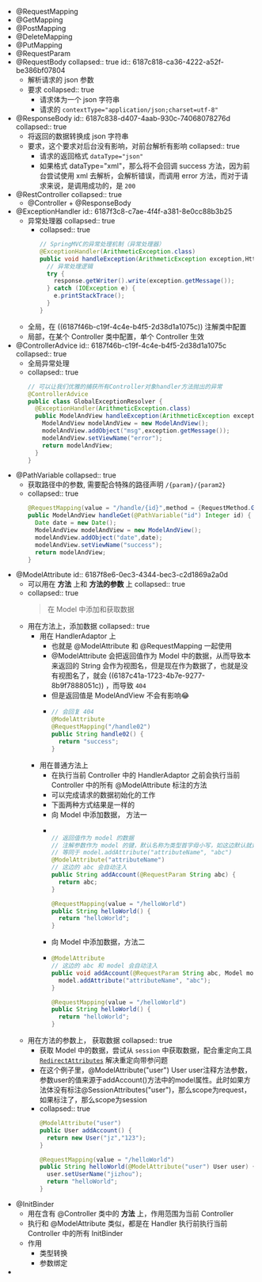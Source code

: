 - @RequestMapping
- @GetMapping
- @PostMapping
- @DeleteMapping
- @PutMapping
- @RequestParam
- @RequestBody
  collapsed:: true
  id:: 6187c818-ca36-4222-a52f-be386bf07804
	- 解析请求的 json 参数
	- 要求
	  collapsed:: true
		- 请求体为一个 json 字符串
		- 请求的 `contextType="application/json;charset=utf-8"`
- @ResponseBody
  id:: 6187c838-d407-4aab-930c-74068078276d
  collapsed:: true
	- 将返回的数据转换成 json 字符串
	- 要求，这个要求对后台没有影响，对前台解析有影响
	  collapsed:: true
		- 请求的返回格式 `dataType="json"`
		- 如果格式 dataType="xml"，那么将不会回调 success 方法，因为前台尝试使用 xml 去解析，会解析错误，而调用 error 方法，而对于请求来说，是调用成功的，是 `200`
- @RestController 
  collapsed:: true
	- @Controller + @ResponseBody
- @ExceptionHandler
  id:: 6187f3c8-c7ae-4f4f-a381-8e0cc88b3b25
	- 异常处理器
	  collapsed:: true
		- collapsed:: true
		  ```java
		  // SpringMVC的异常处理机制（异常处理器）
		  @ExceptionHandler(ArithmeticException.class)
		  public void handleException(ArithmeticException exception,HttpServletResponse response) {
		    // 异常处理逻辑
		    try {
		      response.getWriter().write(exception.getMessage());
		    } catch (IOException e) {
		      e.printStackTrace();
		    }
		  }
		  ```
	- 全局，在 ((6187f46b-c19f-4c4e-b4f5-2d38d1a1075c)) 注解类中配置
	- 局部，在某个 Controller 类中配置，单个 Controller 生效
- @ControllerAdvice
  id:: 6187f46b-c19f-4c4e-b4f5-2d38d1a1075c
  collapsed:: true
	- 全局异常处理
	- collapsed:: true
	  ```java
	  // 可以让我们优雅的捕获所有Controller对象handler方法抛出的异常
	  @ControllerAdvice
	  public class GlobalExceptionResolver {
	    @ExceptionHandler(ArithmeticException.class)
	    public ModelAndView handleException(ArithmeticException exception, HttpServletResponse response) {
	      ModelAndView modelAndView = new ModelAndView();
	      modelAndView.addObject("msg",exception.getMessage());
	      modelAndView.setViewName("error");
	      return modelAndView;
	    }
	  }
	  ```
- @PathVariable
  collapsed:: true
	- 获取路径中的参数, 需要配合特殊的路径声明 `/{param}/{param2}`
	- collapsed:: true
	  ```java
	  @RequestMapping(value = "/handle/{id}",method = {RequestMethod.GET})
	  public ModelAndView handleGet(@PathVariable("id") Integer id) {
	    Date date = new Date();
	    ModelAndView modelAndView = new ModelAndView();
	    modelAndView.addObject("date",date);
	    modelAndView.setViewName("success");
	    return modelAndView;
	  }
	  ```
- @ModelAttribute
  id:: 6187f8e6-0ec3-4344-bec3-c2d1869a2a0d
	- 可以用在 **方法** 上和 **方法的参数** 上
	  collapsed:: true
	- collapsed:: true
	  > 在 Model 中添加和获取数据
	- 用在方法上，添加数据
	  collapsed:: true
		- 用在 HandlerAdaptor 上
			- 也就是 @ModelAttribute 和 @RequestMapping 一起使用
			- @ModelAttribute 会把返回值作为 Model 中的数据，从而导致本来返回的 String 会作为视图名，但是现在作为数据了，也就是没有视图名了，就会 ((6187c41a-1723-4b7e-9277-8b9f7888051c)) ，而导致 `404`
			- 但是返回值是 ModelAndView 不会有影响😂
			- ```java
			  // 会回复 404
			  @ModelAttribute
			  @RequestMapping("/handle02")
			  public String handle02() {
			    return "success";
			  }
			  ```
		- 用在普通方法上
			- 在执行当前 Controller 中的 HandlerAdaptor 之前会执行当前 Controller 中的所有 @ModelAttribute 标注的方法
			- 可以完成请求的数据初始化的工作
			- 下面两种方式结果是一样的
			- 向 Model 中添加数据， 方法一
			- ```java
			  
			  // 返回值作为 model 的数据
			  // 注解参数作为 model 的键，默认名称为类型首字母小写，如这边默认就是 string
			  // 等同于 model.addAttribute("attributeName", "abc")
			  @ModelAttribute("attributeName")
			  // 这边的 abc 会自动注入
			  public String addAccount(@RequestParam String abc) {
			    return abc;
			  }
			  
			  @RequestMapping(value = "/helloWorld")
			  public String helloWorld() {
			    return "helloWorld";
			  }
			  ```
			- 向 Model 中添加数据，方法二
			- ```java
			  @ModelAttribute
			  // 这边的 abc 和 model 会自动注入
			  public void addAccount(@RequestParam String abc, Model model) {
			    model.addAttribute("attributeName", "abc");
			  }
			  
			  @RequestMapping(value = "/helloWorld")
			  public String helloWorld() {
			    return "helloWorld";
			  }
			  ```
	- 用在方法的参数上， 获取数据
	  collapsed:: true
		- 获取 Model 中的数据，尝试从 `session` 中获取数据，配合重定向工具  [`RedirectAttributes`](((6187f5b9-a0e8-46af-85a6-673ced30b14f))) 解决重定向带参问题
		- 在这个例子里，@ModelAttribute("user") User user注释方法参数，参数user的值来源于addAccount()方法中的model属性。此时如果方法体没有标注@SessionAttributes("user")，那么scope为request，如果标注了，那么scope为session
		- collapsed:: true
		  ```java
		  @ModelAttribute("user")
		  public User addAccount() {
		    return new User("jz","123");
		  }
		  
		  @RequestMapping(value = "/helloWorld")
		  public String helloWorld(@ModelAttribute("user") User user) {
		    user.setUserName("jizhou");
		    return "helloWorld";
		  }
		  ```
- @InitBinder
	- 用在含有 @Controller 类中的 **方法** 上，作用范围为当前 Controller
	- 执行和 @ModelAttribute 类似，都是在 Handler 执行前执行当前 Controller 中的所有 InitBinder
	- 作用
		- 类型转换
		- 参数绑定
-